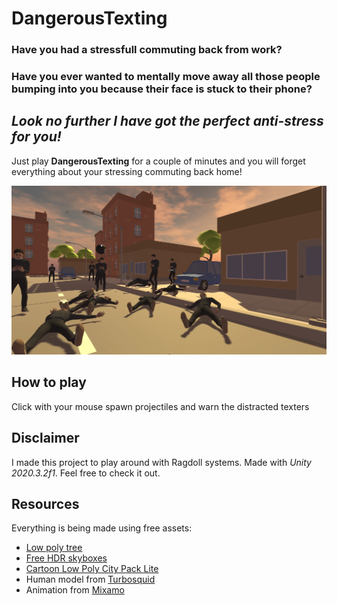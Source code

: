 # DangerousTexting
### Have you had a stressfull commuting back from work? 
### Have you ever wanted to mentally move away all those people bumping into you because their face is stuck to their phone?

## *Look no further I have got the perfect anti-stress for you!*
Just play **DangerousTexting** for a couple of minutes and you will forget everything about your stressing commuting back home!

![alt text](https://github.com/Lenakeiz/DangerousTexting/blob/main/Assets/Screenshots/Screenshot.png "DangerousTexting")

## How to play
Click with your mouse spawn projectiles and warn the distracted texters

## Disclaimer
I made this project to play around with Ragdoll systems. Made with *Unity 2020.3.2f1*. Feel free to check it out.

## Resources
Everything is being made using free assets:
- [Low poly tree](https://assetstore.unity.com/packages/3d/vegetation/trees/low-poly-tree-looptroop-72899)
- [Free HDR skyboxes](https://assetstore.unity.com/packages/2d/textures-materials/sky/free-hdr-skyboxes-pack-175525)
- [Cartoon Low Poly City Pack Lite](https://assetstore.unity.com/packages/3d/environments/urban/cartoon-low-poly-city-pack-lite-166617)
- Human model from [Turbosquid](https://www.turbosquid.com/)
- Animation from [Mixamo](https://www.mixamo.com/#/)
